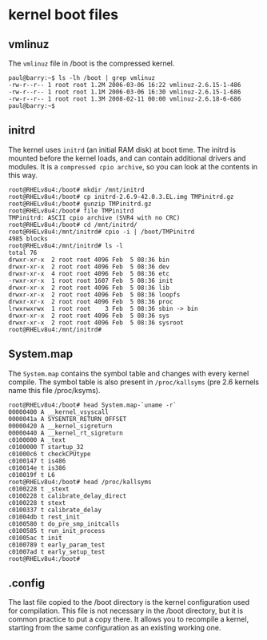 # kernel boot files

## vmlinuz

The `vmlinuz` file in /boot is the compressed kernel.

    paul@barry:~$ ls -lh /boot | grep vmlinuz
    -rw-r--r-- 1 root root 1.2M 2006-03-06 16:22 vmlinuz-2.6.15-1-486
    -rw-r--r-- 1 root root 1.1M 2006-03-06 16:30 vmlinuz-2.6.15-1-686
    -rw-r--r-- 1 root root 1.3M 2008-02-11 00:00 vmlinuz-2.6.18-6-686
    paul@barry:~$

## initrd

The kernel uses `initrd` (an initial RAM disk) at boot
time. The initrd is mounted before the kernel loads, and can contain
additional drivers and modules. It is a `compressed cpio archive`, so
you can look at the contents in this way.

    root@RHELv8u4:/boot# mkdir /mnt/initrd
    root@RHELv8u4:/boot# cp initrd-2.6.9-42.0.3.EL.img TMPinitrd.gz
    root@RHELv8u4:/boot# gunzip TMPinitrd.gz 
    root@RHELv8u4:/boot# file TMPinitrd 
    TMPinitrd: ASCII cpio archive (SVR4 with no CRC)
    root@RHELv8u4:/boot# cd /mnt/initrd/
    root@RHELv8u4:/mnt/initrd# cpio -i | /boot/TMPinitrd 
    4985 blocks
    root@RHELv8u4:/mnt/initrd# ls -l
    total 76
    drwxr-xr-x  2 root root 4096 Feb  5 08:36 bin
    drwxr-xr-x  2 root root 4096 Feb  5 08:36 dev
    drwxr-xr-x  4 root root 4096 Feb  5 08:36 etc
    -rwxr-xr-x  1 root root 1607 Feb  5 08:36 init
    drwxr-xr-x  2 root root 4096 Feb  5 08:36 lib
    drwxr-xr-x  2 root root 4096 Feb  5 08:36 loopfs
    drwxr-xr-x  2 root root 4096 Feb  5 08:36 proc
    lrwxrwxrwx  1 root root    3 Feb  5 08:36 sbin -> bin
    drwxr-xr-x  2 root root 4096 Feb  5 08:36 sys
    drwxr-xr-x  2 root root 4096 Feb  5 08:36 sysroot
    root@RHELv8u4:/mnt/initrd#

## System.map

The `System.map` contains the symbol table and changes
with every kernel compile. The symbol table is also present in
`/proc/kallsyms` (pre 2.6 kernels name this file
/proc/ksyms).

    root@RHELv8u4:/boot# head System.map-`uname -r`
    00000400 A __kernel_vsyscall
    0000041a A SYSENTER_RETURN_OFFSET
    00000420 A __kernel_sigreturn
    00000440 A __kernel_rt_sigreturn
    c0100000 A _text
    c0100000 T startup_32
    c01000c6 t checkCPUtype
    c0100147 t is486
    c010014e t is386
    c010019f t L6
    root@RHELv8u4:/boot# head /proc/kallsyms 
    c0100228 t _stext
    c0100228 t calibrate_delay_direct
    c0100228 t stext
    c0100337 t calibrate_delay
    c01004db t rest_init
    c0100580 t do_pre_smp_initcalls
    c0100585 t run_init_process
    c01005ac t init
    c0100789 t early_param_test
    c01007ad t early_setup_test
    root@RHELv8u4:/boot#

## .config

The last file copied to the /boot directory is the kernel configuration
used for compilation. This file is not necessary in the /boot directory,
but it is common practice to put a copy there. It allows you to
recompile a kernel, starting from the same configuration as an existing
working one.

